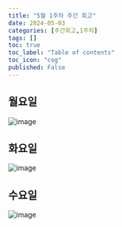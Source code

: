 ```yaml
---
title: "5월 1주차 주간 회고"
date: 2024-05-03
categories: [주간회고,1주차]
tags: []
toc: true
toc_label: "Table of contents"
toc_icon: "cog"
published: False
---
```


## 월요일
![image](https://github.com/user-attachments/assets/853da412-92f2-45e3-800a-44f357226f98)

## 화요일 
![image](https://github.com/user-attachments/assets/091dabbe-22c2-4b4a-b196-15b5fe54af68)

## 수요일
![image](https://github.com/user-attachments/assets/2eb34b84-4fbe-4c48-8e0f-d71032df9493)


